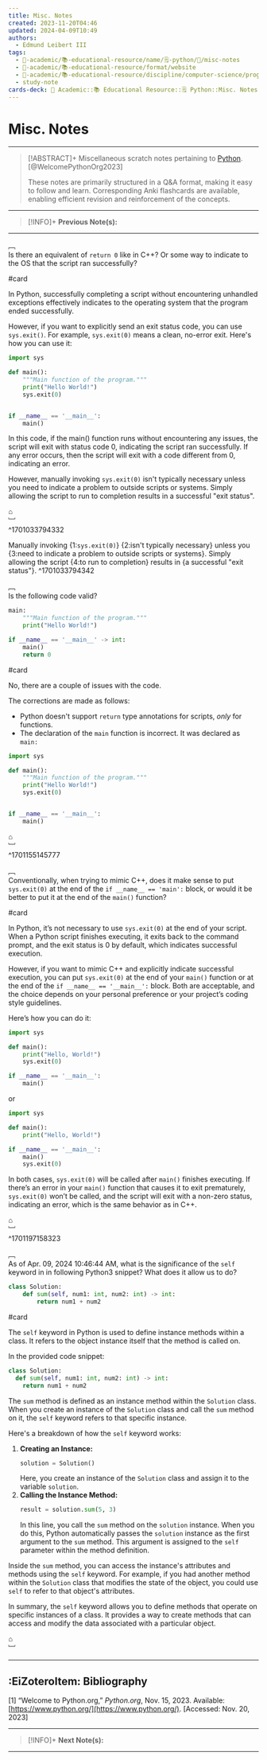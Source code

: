 ```yaml
---
title: Misc. Notes
created: 2023-11-20T04:46
updated: 2024-04-09T10:49
authors:
  - Edmund Leibert III
tags:
  - 🔴-academic/📚-educational-resource/name/🗒️-python/🔖/misc-notes
  - 🔴-academic/📚-educational-resource/format/website
  - 🔴-academic/📚-educational-resource/discipline/computer-science/programming-language/python
  - study-note
cards-deck: 🔴 Academic::📚 Educational Resource::🗒️ Python::Misc. Notes
---
```


# Misc. Notes

---

> [!ABSTRACT]+ 
> Miscellaneous scratch notes pertaining to [Python](https://www.python.org/). [@WelcomePythonOrg2023]
> 
> These notes are primarily structured in a Q&A format, making it easy to follow and learn. Corresponding Anki flashcards are available, enabling efficient revision and reinforcement of the concepts.

---

> [!INFO]+ 
> **Previous Note(s):**
> 

---

﹇<br>
Is there an equivalent of `return 0` like in C++? Or some way to indicate to the OS that the script ran successfully?

#card 

In Python, successfully completing a script without encountering unhandled exceptions effectively indicates to the operating system that the program ended successfully.

However, if you want to explicitly send an exit status code, you can use `sys.exit()`. For example, `sys.exit(0)` means a clean, no-error exit. Here's how you can use it:

```python
import sys

def main():
    """Main function of the program."""
    print("Hello World!")
    sys.exit(0)


if __name__ == '__main__':
    main()
```

In this code, if the main() function runs without encountering any issues, the script will exit with status code 0, indicating the script ran successfully. If any error occurs, then the script will exit with a code different from 0, indicating an error. 

However, manually invoking `sys.exit(0)` isn't typically necessary unless you need to indicate a problem to outside scripts or systems. Simply allowing the script to run to completion results in a successful "exit status".

⌂
<br>﹈<br>^1701033794332

Manually invoking {1:`sys.exit(0)`} {2:isn't typically necessary} unless you {3:need to indicate a problem to outside scripts or systems}. Simply allowing the script {4:to run to completion} results in {a successful "exit status"}.
^1701033794342

﹇<br>
Is the following code valid?

```python
main:
    """Main function of the program."""
    print("Hello World!")

if __name__ == '__main__' -> int:
    main()
    return 0
```

#card 

No, there are a couple of issues with the code. 

The corrections are made as follows:
- Python doesn't support `return` type annotations for scripts, _only_ for functions.
- The declaration of the `main` function is incorrect. It was declared as `main:`

```python
import sys

def main():
    """Main function of the program."""
    print("Hello World!")
    sys.exit(0)


if __name__ == '__main__':
    main()
```

⌂
<br>﹈<br>^1701155145777

﹇<br>
Conventionally, when trying to mimic C++, does it make sense to put `sys.exit(0)` at the end of the `if __name__ == 'main':` block, or would it be better to put it at the end of the `main()` function?

#card

In Python, it’s not necessary to use `sys.exit(0)` at the end of your script. When a Python script finishes executing, it exits back to the command prompt, and the exit status is 0 by default, which indicates successful execution.

However, if you want to mimic C++ and explicitly indicate successful execution, you can put `sys.exit(0)` at the end of your `main()` function or at the end of the `if __name__ == '__main__':` block. Both are acceptable, and the choice depends on your personal preference or your project’s coding style guidelines.

Here’s how you can do it:

```python
import sys

def main():
    print("Hello, World!")
    sys.exit(0)

if __name__ == '__main__':
    main()
```

or

```python
import sys

def main():
    print("Hello, World!")

if __name__ == '__main__':
    main()
    sys.exit(0)
```

In both cases, `sys.exit(0)` will be called after `main()` finishes executing. If there’s an error in your `main()` function that causes it to exit prematurely, `sys.exit(0)` won’t be called, and the script will exit with a non-zero status, indicating an error, which is the same behavior as in C++.

⌂
<br>﹈<br>^1701197158323

﹇<br>
As of Apr. 09, 2024 10:46:44 AM, what is the significance of the `self` keyword in in following Python3 snippet? What does it allow us to do?

```python
class Solution:
	def sum(self, num1: int, num2: int) -> int:
		return num1 + num2
```

#card 

The `self` keyword in Python is used to define instance methods within a class. It refers to the object instance itself that the method is called on.

In the provided code snippet:

```python
class Solution:
  def sum(self, num1: int, num2: int) -> int:
    return num1 + num2
```

The `sum` method is defined as an instance method within the `Solution` class. When you create an instance of the `Solution` class and call the `sum` method on it, the `self` keyword refers to that specific instance.

Here's a breakdown of how the `self` keyword works:

1. **Creating an Instance:**
	```python
	solution = Solution()
	```
    Here, you create an instance of the `Solution` class and assign it to the variable `solution`.
2. **Calling the Instance Method:**
	```python
	result = solution.sum(5, 3)
	```
	In this line, you call the `sum` method on the `solution` instance. When you do this, Python automatically passes the `solution` instance as the first argument to the `sum` method. This argument is assigned to the `self` parameter within the method definition.

Inside the `sum` method, you can access the instance's attributes and methods using the `self` keyword. For example, if you had another method within the `Solution` class that modifies the state of the object, you could use `self` to refer to that object's attributes.

In summary, the `self` keyword allows you to define methods that operate on specific instances of a class. It provides a way to create methods that can access and modify the data associated with a particular object.

⌂
<br>﹈<br>





---

## :EiZoteroItem: Bibliography

\[1\]
“Welcome to Python.org,” _Python.org_, Nov. 15, 2023. Available: [https://www.python.org/](https://www.python.org/). [Accessed: Nov. 20, 2023]

---

> [!INFO]+
> **Next Note(s):**

---
